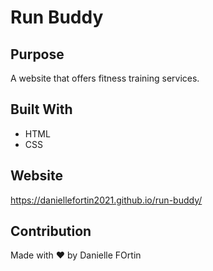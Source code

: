 # Run Buddy

## Purpose
A website that offers fitness training services.

## Built With
* HTML
* CSS

## Website
https://daniellefortin2021.github.io/run-buddy/

## Contribution
Made with ❤️ by Danielle FOrtin
